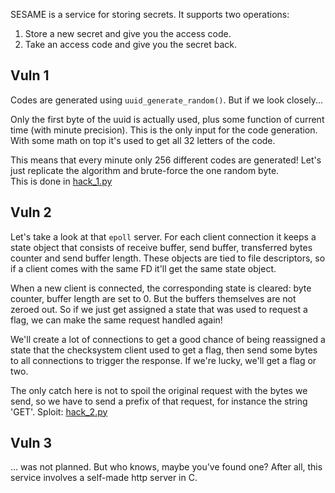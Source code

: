 SESAME is a service for storing secrets. It supports two operations:
1. Store a new secret and give you the access code.
2. Take an access code and give you the secret back.

## Vuln 1

Codes are generated using `uuid_generate_random()`. But if we look closely...

Only the first byte of the uuid is actually used, plus some function of current time (with minute precision). 
This is the only input for the code generation. With some math on top it's used to get all 32 letters of the code.

This means that every minute only 256 different codes are generated! Let's just replicate the algorithm and brute-force the one random byte.  
This is done in [hack_1.py](sesame/hack_1.py)

## Vuln 2

Let's take a look at that `epoll` server. For each client connection it keeps a state object that consists of receive buffer, send buffer, 
transferred bytes counter and send buffer length. These objects are tied to file descriptors, so if a client comes with the same FD it'll get the same state object.  

When a new client is connected, the corresponding state is cleared: byte counter, buffer length are set to 0. But the buffers themselves are not zeroed out. 
So if we just get assigned a state that was used to request a flag, we can make the same request handled again!  

We'll create a lot of connections to get a good chance of being reassigned a state that the checksystem client used to get a flag, then send some bytes to all
connections to trigger the response. If we're lucky, we'll get a flag or two.  

The only catch here is not to spoil the original request with the bytes we send, so we have to send a prefix of that request, for instance the string 'GET'. 
Sploit: [hack_2.py](sesame/hack_2.py)

## Vuln 3

... was not planned. But who knows, maybe you've found one? After all, this service involves a self-made http server in C.
